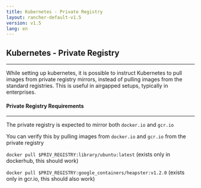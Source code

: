 ```yaml
---
title: Kubernetes - Private Registry
layout: rancher-default-v1.5
version: v1.5
lang: en
---
```


## Kubernetes - Private Registry
---

While setting up kubernetes, it is possible to instruct Kubernetes to pull images from private registry mirrors, instead of pulling images from the standard registries. This is useful in airgapped setups, typically in enterprises. 

#### Private Registry Requirements
---

The private registry is expected to mirror both `docker.io` and `gcr.io`

You can verify this by pulling images from `docker.io` and `gcr.io` from the private registry

`docker pull $PRIV_REGISTRY:library/ubuntu:latest`  (exists only in dockerhub, this should work) 

`docker pull $PRIV_REGISTRY:google_containers/heapster:v1.2.0` (exists only in gcr.io, this should also work)
